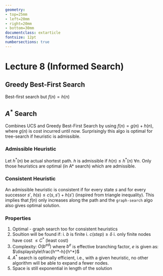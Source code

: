 ```yaml
---
geometry:
- top=25mm
- left=20mm
- right=20mm
- bottom=30mm
documentclass: extarticle
fontsize: 12pt
numbersections: true
---
```


# Lecture 8 (Informed Search)

## Greedy Best-First Search
Best-first search but $f(n)=h(n)$

## $A^*$ Search
Combines UCS and Greedy Best-First Search by using $f(n)=g(n)+h(n)$, where $g(n)$ is cost incurred until now. Surprisingly this algo is optimal for tree-search if heuristic is admissible.

### Admissible Heuristic
Let $h^*(n)$ be actual shortest path. $h$ is admissible if $h(n)\leq h^*(n)\ \forall n$. Only those heuristics are optimal (in A* search) which are admissible.

### Consistent Heuristic
An admissible heuristic is consistent if for every state $s$ and for every successor $s'$, $h(s)\leq c(s,s')+h(s')$ (inspired from triangle inequality). This implies that $f(n)$ only increases along the path and the `graph-search` algo also gives optimal solution.

### Properties
1. Optimal - graph search too for consistent heuristics
1. Soultion will be found if:
    i. $b$ is finite
    i. $c(step)\geq\delta$
    i. only finite nodes have cost $\leq C^*$ (least cost)
1. Complexity: $O(b^{ed})$ where $b^e$ is effective branching factor, $e$ is given as: $\displaystyle\frac{h^*-h}{h^*}$
1. $A^*$ search is optimally efficient, i.e., with a given heuristic, no other algorithm will be able to expand a fewer nodes.
1. Space is still exponential in length of the solution
